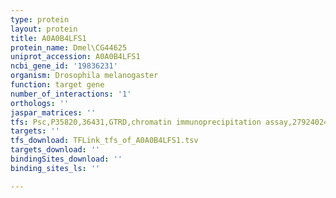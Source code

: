 ```yaml
---
type: protein
layout: protein
title: A0A0B4LFS1
protein_name: Dmel\CG44625
uniprot_accession: A0A0B4LFS1
ncbi_gene_id: '19836231'
organism: Drosophila melanogaster
function: target gene
number_of_interactions: '1'
orthologs: ''
jaspar_matrices: ''
tfs: Psc,P35820,36431,GTRD,chromatin immunoprecipitation assay,27924024%5Buid%5D,No
targets: ''
tfs_download: TFLink_tfs_of_A0A0B4LFS1.tsv
targets_download: ''
bindingSites_download: ''
binding_sites_ls: ''

---
```

